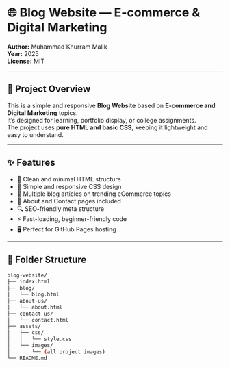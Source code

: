 # 🌐 Blog Website — E-commerce & Digital Marketing

**Author:** Muhammad Khurram Malik  
**Year:** 2025  
**License:** MIT  

---

## 🔎 Project Overview
This is a simple and responsive **Blog Website** based on **E-commerce and Digital Marketing** topics.  
It’s designed for learning, portfolio display, or college assignments.  
The project uses **pure HTML and basic CSS**, keeping it lightweight and easy to understand.  

---

## ✨ Features
- 🧱 Clean and minimal HTML structure  
- 🎨 Simple and responsive CSS design  
- 📰 Multiple blog articles on trending eCommerce topics  
- 💬 About and Contact pages included  
- 🔍 SEO-friendly meta structure  
- ⚡ Fast-loading, beginner-friendly code  
- 🖥️ Perfect for GitHub Pages hosting  

---

## 📁 Folder Structure

```bash
blog-website/
├── index.html
├── blog/
│   └── blog.html
├── about-us/
│   └── about.html
├── contact-us/
│   └── contact.html
├── assets/
│   ├── css/
│   │   └── style.css
│   └── images/
│       └── (all project images)
└── README.md

